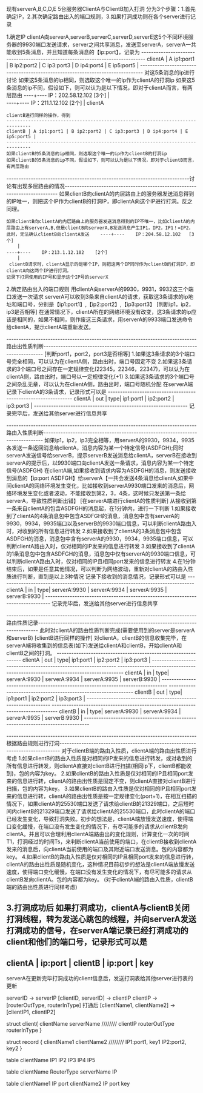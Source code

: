 现有serverA,B,C,D,E 5台服务器ClientA与ClientB加入打洞
分为3个步骤：1.首先确定IP，2.其次确定路由出入的端口规则，3.如果打洞成功则在各个server进行记录

1.确定IP
    clientA向serverA,serverB,serverC,serverD,serverE这5个不同环境服务器的9930端口发送请求，server之间共享消息，发送至serverA，serverA一共能收到5条消息，并且知道每条消息的【ip:port】，记录为
    -------------------------------------------------------------------------------
    clientA | A ip1:port1 | B ip2:port2 | C ip3:port3 | D ip4:port4 | E ip5:port5 |
    -------------------------------------------------------------------------------
    对这5条消息的ip进行讨论
    如果这5条消息的ip相同，则选取这个唯一的ip作为clientA的打洞ip
    如果这5条消息的ip不同，假设如下，则可以认为是以下情况，即对于clientA而言，有两层路由
    ----+----    IP：202.58.12.102   [3个]
        |        
    ----+----    IP：211.1.12.102    [2个]
        |
     clientA


    clientB进行同样的操作，得到
    -------------------------------------------------------------------------------
    clientB | A ip1:port1 | B ip2:port2 | C ip3:port3 | D ip4:port4 | E ip5:port5 |
    -------------------------------------------------------------------------------
    如果clientB的5条消息的ip相同，则选取这个唯一的ip作为clientB的打洞ip
    如果clientB的5条消息的ip不同，假设如下，则可以认为是以下情况，即对于clientB而言，有两层路由


  ---------------------------------------------------------------------------讨论有出现多层路由的情况---------------------------------------------------------------------------
    如果clientB向clientA的内层路由上的服务器发送消息得到的IP唯一，则把这个IP作为clientB的打洞IP，即clientA向这个IP进行打洞。反之同理。

    如果clientB向clientA的内层路由上的服务器发送消息得到的IP不唯一，比如clientA的内层路由上有serverA,B,但是clientB向serverA,B发送消息产生IP1，IP2，IP1！=IP2，此时，无法确认clientB向clientA发送    ----+----    IP：204.58.12.102   [3个]
        |        
    ----+----    IP：213.1.12.102    [2个]
        |
     clientB请求时，clientA显示的是哪个IP，则把这两个IP同时作为clientB的打洞IP，即clientA向这两个IP进行打洞。
    记录下打洞使用的IP号和显示这个IP号的serverX


2.确定路由出入的端口规则
    用clientA向serverA的9930，9931，9932这三个端口发送一次请求
    serverA可以收到3条来自clientA的请求，获取这3条请求的ip地址和端口号，分别是【ip1:port1】,【ip2:port2】,【ip3:port3】
    [判断ip1，ip2，ip3是否相等]
    在通常情况下，clientA所在的网络环境没有改变，这3条请求的ip应该是相同的，如果不相同，则作废这三条请求，用serverA的9933端口发送命令给clientA，提示clientA端重新发送。

  ------------------------------------------------------------------------------路由出性质判断------------------------------------------------------------------------------
    [判断port1，port2，port3是否相等]
    1.如果这3条请求的3个端口号完全相同，可以认为在clientA侧，路由出时，端口号固定不变
    2.如果这3条请求的3个端口号之间存在一定规律变化(22345，22346，22347)，可以认为在clientA侧，路由出时，端口号以一定规律变化(+1)
    3.如果这3条请求的3个端口号之间杂乱无章，可以认为在clientA侧，路由出时，端口号随机分配
    在serverA端记录下clientA的3条请求，记录形式可以是 
    ---------------------------------------------------------------
    clientA | out  | type| ip1:port1  |  ip2:port2  |  ip3:port3  |
    ---------------------------------------------------------------
    记录完毕后，发送给其他server进行信息共享

  ------------------------------------------------------------------------------路由入性质判断------------------------------------------------------------------------------
    如果ip1，ip2，ip3完全相等，用serverA的9930，9934，9935各发送一条返回消息给clientA，消息内容为某一个特定信号(ASDFGH);同时serverA发送信号给serverB，提示serverB发送消息给clientA，serverB在接收到serverA的提示后，以9930端口向clientA发送一条请求，消息内容为某一个特定信号(ASDFGH)
    在clientA端,如果接收到请求内容为ASDFGH的消息，则发送接收到消息的【ip:port ASDFGH】给serverA【一共会发送4条消息给clientA,如果中间clientA的网络环境发生变化，比如接收到serverA9930端口发来的消息后，网络环境发生变化或者波动，不能接收到第2，3，4条，这时候只发送第一条给serverA，导致性质判断出错】
    [在serverA端进行clientA的性质判断]
    从接收到第一条来自clientA的包含ASDFGH的消息起，在1分钟内，进行一下判断
    1.如果接收到了clientA的4条消息包中包含ASDFGH的消息，消息包中含有serverA的9930，9934，9935端口以及serverB的9930端口信息，可以判断clientA路由入时，对收到的所有信息进行转发
    2.如果接收到了clientA的3条消息包中包含ASDFGH的消息，消息包中含有serverA的9930，9934，9935端口信息，可以判断clientA路由入时，仅对相同的IP发来的信息进行转发
    3.如果接收到了clientA的1条消息包中包含ASDFGH的消息，消息包中仅有serverA的9930端口信息，可以判断clientA路由入时，仅对相同的IP且相同port发来的信息进行转发
    4.在1分钟结束后，如果是任意其他情况，可以判断为网络波动，重新对clientA的路由入性质进行判断，直到是以上3种情况
    记录下接收到的消息情况，记录形式可以是 
    --------------------------------------------------------------------------------
    clientA | in | type| serverA:9930 | serverA:9934 | serverA:9935 | serverB:9930 |
    --------------------------------------------------------------------------------
    记录完毕后，发送给其他server进行信息共享


  ------------------------------------------------------------------------------路由性质记录------------------------------------------------------------------------------
    此时对clientA的路由性质判断完成(需要使用到的server是serverA和serverB)
    [clientB进行同样的操作]
    对clientA，clientB的信息收集完毕，在serverA端将收集到的信息表(如下)发送给clientA和clientB，开始clientA和clientB之间的打洞。
    ---------------------------------------------------------------
    clientA | out  | type| ip1:port1  |  ip2:port2  |  ip3:port3  |
    ---------------------------------------------------------------
    --------------------------------------------------------------------------------
    clientA | in | type| serverA:9930 | serverA:9934 | serverA:9935 | serverB:9930 |
    --------------------------------------------------------------------------------
    ---------------------------------------------------------------
    clientB | out  | type| ip1:port1  |  ip2:port2  |  ip3:port3  |
    ---------------------------------------------------------------
    --------------------------------------------------------------------------------
    clientB | in | type| serverA:9930 | serverA:9934 | serverA:9935 | serverB:9930 |
    --------------------------------------------------------------------------------


  ------------------------------------------------------------------------------根据路由规则进行打洞------------------------------------------------------------------------------
    对于clientB端的路由入性质，clientA端的路由出性质进行考虑
    1.如果clientB的路由入性质是对相同的IP发来的信息进行转发，或对收到的所有信息进行转发，则clientA直接对clientB进行扫描(相同ip下，clientB都能收到)，包的内容为key。
    2.如果clientB的路由入性质是仅对相同的IP且相同port发来的信息进行转，clientA的路由出性质是固定不变，则clientA直接对clientB进行扫描，包的内容为key。
    3.如果clientB的路由入性质是仅对相同的IP且相同port发来的信息进行转，clientA的路由出性质是按一定规律变化(port+1)，在相互扫描的情况下，如果clientA的25530端口发送了请求给clientB的21329端口，之后短时间内clientB的21329端口发送了请求给clientA的25530端口，此时clientA的端口已经发生变化，导致打洞失败。初步的想法是，clientA端放慢发送速度，使得端口变化缓慢，在端口没有发生变化的情况下，有尽可能多的请求从clientB发向clientA。并且可以合理利用clientA端路由出的变化规则，计算变化一次的时间T1，打洞经过的时间Ts，来判断clientA当前使用的端口，在clientB接收到clientA发来的消息后，向clientA当前使用的端口及其附近端口发送消息。包的内容都为key。
    4.如果clientB的路由入性质是仅对相同的IP且相同port发来的信息进行转，clientA的路由出性质是随机变化，这种情况目前初步的想法是clientA端放慢发送速度，使得端口变化缓慢，在端口没有发生变化的情况下，有尽可能多的请求从clientB发向clientA。包的内容都为key。
    (对于clientA端的路由入性质，clientB端的路由出性质进行同样考虑)

3.打洞成功后
  如果打洞成功，clientA与clientB关闭打洞线程，转为发送心跳包的线程，并向serverA发送打洞成功的信号，在serverA端记录已经打洞成功的client和他们的端口号，记录形式可以是           
  -------------------------------------------
  clientA | ip:port | clientB | ip:port | key
  -------------------------------------------
  serverA在更新完毕打洞成功的client信息后，发送打洞表给其他server进行表的更新


serverID -> serverIP
[clientID, serverID] -> clientIP
clientIP -> [routerOutType, routerInType]
打通后
[clientName1, clientName2] -> [clientIP1, clientIP2]



struct client{
  clientName
  serverName
  ////////
  clientIP
  routerOutType
  routerInType
}

struct record {
  clientName1
  clientName2
  ////////
  IP1:port1, key1
  IP2:port2, key2
}
  

  


  table
  clientName IP1 IP2 IP3 IP4 IP5


  table
  clientName RouterType serverName IP


  table 
  clientName1 IP port clientName2 IP port key

